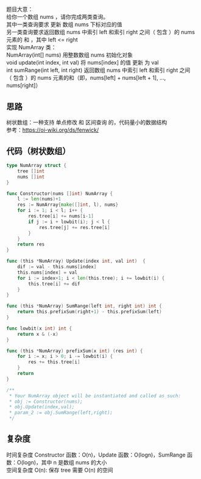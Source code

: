 ## 
题目大意：  
给你一个数组 nums ，请你完成两类查询。   
其中一类查询要求 更新 数组 nums 下标对应的值   
另一类查询要求返回数组 nums 中索引 left 和索引 right 之间（ 包含 ）的 nums 元素的 和 ，其中 left <= right    
实现 NumArray 类：   
NumArray(int[] nums) 用整数数组 nums 初始化对象   
void update(int index, int val) 将 nums[index] 的值 更新 为 val   
int sumRange(int left, int right) 返回数组 nums 中索引 left 和索引 right 之间（ 包含 ）的 nums 元素的和（即，nums[left] + nums[left + 1], ..., nums[right]）   

## 思路
树状数组：一种支持 单点修改 和 区间查询 的，代码量小的数据结构    
参考：https://oi-wiki.org/ds/fenwick/   

## 代码（树状数组）
```go
type NumArray struct {
    tree []int
    nums []int
}

func Constructor(nums []int) NumArray {
    l := len(nums)+1
    res := NumArray{make([]int, l), nums}
    for i := 1; i < l; i++ {
        res.tree[i] += nums[i-1]
        if j := i + lowbit(i); j < l {
            res.tree[j] += res.tree[i]
        }
    }
    return res
}

func (this *NumArray) Update(index int, val int)  {
    dif := val - this.nums[index]
    this.nums[index] = val
    for i := index+1; i < len(this.tree); i += lowbit(i) {
        this.tree[i] += dif
    }
}

func (this *NumArray) SumRange(left int, right int) int {
    return this.prefixSum(right+1) - this.prefixSum(left)
}

func lowbit(x int) int {
    return x & (-x)
}

func (this *NumArray) prefixSum(x int) (res int) {
    for i := x; i > 0; i -= lowbit(i) {
        res += this.tree[i]
    }
    return
}

/**
 * Your NumArray object will be instantiated and called as such:
 * obj := Constructor(nums);
 * obj.Update(index,val);
 * param_2 := obj.SumRange(left,right);
 */
```

## 复杂度
时间复杂度 Constructor 函数：O(n)，Update 函数：O(logn)，SumRange 函数：O(logn)，其中 n 是数组 nums 的大小      
空间复杂度 O(n): 保存 tree 需要 O(n) 的空间    